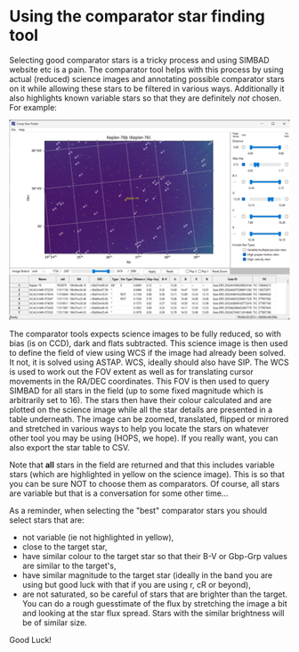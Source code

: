 # Using the comparator star finding tool

Selecting good comparator stars is a tricky process and using SIMBAD
website etc is a pain. The comparator tool helps with this process by
using actual (reduced) science images and annotating possible comparator
stars on it while allowing these stars to be filtered in various ways.
Additionally it also highlights known variable stars so that they are
definitely *not* chosen. For example:

![Example of the comparator star finder tool in action](images/comp_stars/main.png)

The comparator tools expects science images to be fully reduced, so with
bias (is on CCD), dark and flats subtracted. This science image is then
used to define the field of view using WCS if the image had already been
solved. It not, it is solved using ASTAP. WCS, ideally should also have
SIP. The WCS is used to work out the FOV extent as well as for
translating cursor movements in the RA/DEC coordinates. This FOV is then
used to query SIMBAD for all stars in the field (up to some fixed
magnitude which is arbitrarily set to 16). The stars then have their
colour calculated and are plotted on the science image while all the
star details are presented in a table underneath. The image can be
zoomed, translated, flipped or mirrored and stretched in various ways to
help you locate the stars on whatever other tool you may be using (HOPS,
we hope). If you really want, you can also export the star table to CSV.

Note that **all** stars in the field are returned and that this includes
variable stars (which are highlighted in yellow on the science image).
This is so that you can be sure NOT to choose them as comparators. Of
course, all stars are variable but that is a conversation for some other
time\...

As a reminder, when selecting the \"best\" comparator stars you should
select stars that are:

*   not variable (ie not highlighted in yellow),
*   close to the target star,
*   have similar colour to the target star so that their B-V or
    Gbp-Grp values are similar to the target\'s,
*   have similar magnitude to the target star (ideally in the band you
    are using but good luck with that if you are using r, cR or
    beyond),
*   are not saturated, so be careful of stars that are brighter than
    the target. You can do a rough guesstimate of the flux by
    stretching the image a bit and looking at the star flux spread.
    Stars with the similar brightness will be of similar size.

Good Luck!

